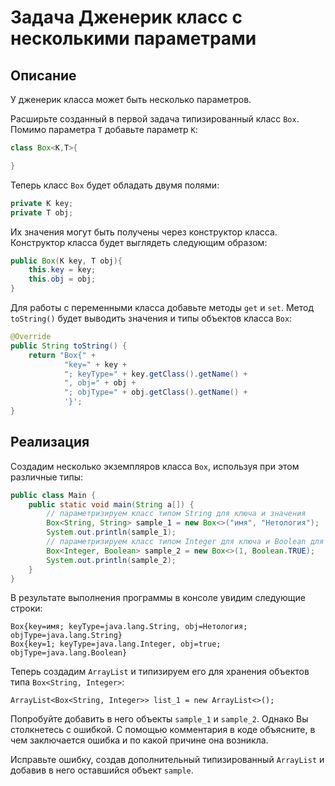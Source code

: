# Задача Дженерик класс с несколькими параметрами

## Описание
У дженерик класса может быть несколько параметров. 

Расширьте созданный в первой задача типизированный класс `Box`. Помимо параметра `T` добавьте параметр `K`:
```java
class Box<K,T>{ 

}
```

Теперь класс `Box` будет обладать двумя полями:
```java
private K key;
private T obj;
```

Их значения могут быть получены через конструктор класса. Конструктор класса будет выглядеть следующим образом:
```java
public Box(K key, T obj){
    this.key = key;
    this.obj = obj;
}
```

Для работы с переменными класса добавьте методы `get` и `set`. Метод `toString()` будет выводить значения и типы объектов класса `Box`:
```java
@Override
public String toString() {
    return "Box{" +
            "key=" + key +
            "; keyType=" + key.getClass().getName() +
            ", obj=" + obj +
            "; objType=" + obj.getClass().getName() +
            '}';
}
```

## Реализация
Создадим несколько экземпляров класса `Box`, используя при этом различные типы:
```java
public class Main {
    public static void main(String a[]) {
        // параметризируем класс типом String для ключа и значения
        Box<String, String> sample_1 = new Box<>("имя", "Нетология");
        System.out.println(sample_1);
        // параметризируем класс типом Integer для ключа и Boolean для значения
        Box<Integer, Boolean> sample_2 = new Box<>(1, Boolean.TRUE);
        System.out.println(sample_2);
    }
}
```

В результате выполнения программы в консоле увидим следующие строки:
```
Box{key=имя; keyType=java.lang.String, obj=Нетология; objType=java.lang.String}
Box{key=1; keyType=java.lang.Integer, obj=true; objType=java.lang.Boolean}
```

Теперь создадим `ArrayList` и типизируем его для хранения объектов типа `Box<String, Integer>`:

``
ArrayList<Box<String, Integer>> list_1 = new ArrayList<>();
``

Попробуйте добавить в него объекты `sample_1` и `sample_2`. Однако Вы столкнетесь с ошибкой. С помощью комментария в коде объясните, в чем заключается ошибка и по какой причине она возникла.

Исправьте ошибку, создав дополнительный типизированный `ArrayList` и добавив в него оставшийся объект `sample`.
